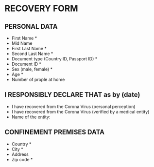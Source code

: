 # RECOVERY FORM
## PERSONAL DATA
* First Name * 
* Mid Name 
* First Last Name * 
* Second Last Name * 
* Document type (Country ID, Passport ID) * 
* Document ID * 
* Sex (male, female) * 
* Age * 
* Number of prople at home

## I RESPONSIBLY DECLARE THAT as by (date)
* I have recovered from the Corona Virus (personal perception)
* I have recovered from the Corona Virus (verified by a medical entity)
* Name of the entity:

## CONFINEMENT PREMISES DATA
* Country *
* City *
* Address
* Zip code *



